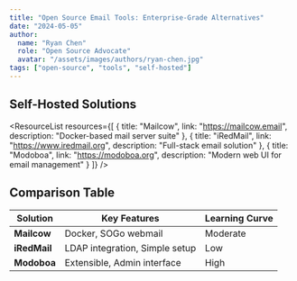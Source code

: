 ```yaml
---
title: "Open Source Email Tools: Enterprise-Grade Alternatives"
date: "2024-05-05"
author: 
  name: "Ryan Chen"
  role: "Open Source Advocate"
  avatar: "/assets/images/authors/ryan-chen.jpg"
tags: ["open-source", "tools", "self-hosted"]
---
```


## Self-Hosted Solutions

<ResourceList
  resources={[
    {
      title: "Mailcow",
      link: "https://mailcow.email",
      description: "Docker-based mail server suite"
    },
    {
      title: "iRedMail",
      link: "https://www.iredmail.org",
      description: "Full-stack email solution"
    },
    {
      title: "Modoboa",
      link: "https://modoboa.org",
      description: "Modern web UI for email management"
    }
  ]} />

## Comparison Table

| Solution    | Key Features                      | Learning Curve |
|-------------|-----------------------------------|----------------|
| **Mailcow** | Docker, SOGo webmail              | Moderate       |
| **iRedMail**| LDAP integration, Simple setup    | Low            |
| **Modoboa** | Extensible, Admin interface       | High           |



